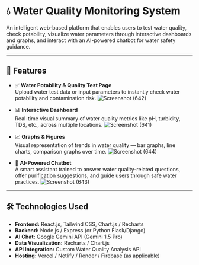 # 💧 Water Quality Monitoring System

An intelligent web-based platform that enables users to test water quality, check potability, visualize water parameters through interactive dashboards and graphs, and interact with an AI-powered chatbot for water safety guidance.

---

## 🌟 Features

- ✅ **Water Potability & Quality Test Page**  
  Upload water test data or input parameters to instantly check water potability and contamination risk.
  ![Screenshot (642)](https://github.com/user-attachments/assets/9faee2f2-f2a7-401c-bec1-64b75a4129de)


- 📊 **Interactive Dashboard**  
  Real-time visual summary of water quality metrics like pH, turbidity, TDS, etc., across multiple locations.
![Screenshot (641)](https://github.com/user-attachments/assets/b74be132-6f60-4f37-863a-6d412e7e83fa)


- 📈 **Graphs & Figures**  
  Visual representation of trends in water quality — bar graphs, line charts, comparison graphs over time.
  ![Screenshot (644)](https://github.com/user-attachments/assets/0ba5b4cf-c983-490f-aa24-b753933b34e5)


- 🤖 **AI-Powered Chatbot**  
  A smart assistant trained to answer water quality-related questions, offer purification suggestions, and guide users through safe water practices.
![Screenshot (643)](https://github.com/user-attachments/assets/fc0755c5-69ac-4614-9afb-1f06caa13e5e)

---

## 🛠️ Technologies Used

- **Frontend:** React.js, Tailwind CSS, Chart.js / Recharts  
- **Backend:** Node.js / Express (or Python Flask/Django)  
- **AI Chat:** Google Gemini API (Gemini 1.5 Pro)  
- **Data Visualization:** Recharts / Chart.js  
- **API Integration:** Custom Water Quality Analysis API  
- **Hosting:** Vercel / Netlify / Render / Firebase (as applicable)

